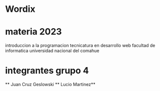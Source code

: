 # Wordix 

# materia 2023
introduccion a la programacion 
tecnicatura en desarrollo web 
facultad de informatica 
universidad nacional del comahue 

# integrantes grupo 4

** Juan Cruz Geslowski 
** Lucio Martinez**